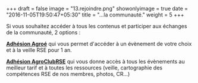 
+++
draft = false
image = "13.rejoindre.png"
showonlyimage = true
date = "2016-11-05T19:50:47+05:30"
title = "...la communauté."
weight = 5
+++

<!--more-->

Si vous souhaitez accéder à tous les contenus et participer aux échanges de la communauté, 2 options :

[**Adhésion Agroé**](https://res.cloudinary.com/julienmottet/image/upload/v1559853153/bulletin-adhesion_Agroe_06062019.pdf) qui vous permet d'accéder à un évènement de votre choix et à la veille RSE pour 1 an.

[**Adhésion AgroClubRSE**](https://res.cloudinary.com/julienmottet/image/upload/v1559370042/bulletin-adhesion_AgroClub.pdf) qui vous donne accès à tous les évènements au meilleur tarif et à toutes les ressources (veille, cartographie des compétences RSE de nos membres, photos, CR...)
